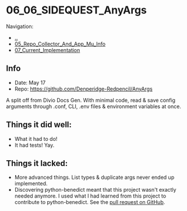 # 06_06_SIDEQUEST_AnyArgs

Navigation:
- [..](../)
- [05_Repo_Collector_And_App_Mu_Info](05_Repo_Collector_And_App_Mu_Info.md)
- [07_Current_Implementation](07_Current_Implementation.md)

## Info
- Date: May 17
- Repo: https://github.com/Denperidge-Redpencil/AnyArgs

A split off from Divio Docs Gen. With minimal code, read & save config arguments through .conf, CLI, .env files & environment variables at once.

## Things it did well:
- What it had to do!
- It had tests! Yay.

## Things it lacked:
- More advanced things. List types & duplicate args never ended up implemented.
- Discovering python-benedict meant that this project wasn't exactly needed anymore.
  I used what I had learned from this project to contribute to python-benedict.
  See the [pull request on GitHub](https://github.com/fabiocaccamo/python-benedict/pull/311).

